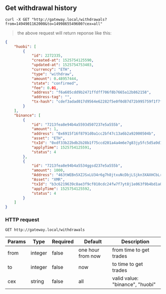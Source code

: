 ## Get withdrawal history 

```shell
curl -X GET "http://gateway.local/withdrawals?from=1494901162000&to=1499865549600?cex=all"
```

> the above request will return reponse like this:

```json
{
    "huobi": [
        {
            "id": 2272335,
            "created-at": 1525754125590,
            "updated-at": 1525754753403,
            "currency": "ETH",
            "type": "withdraw",
            "amount": 0.48957444,
            "state": "confirmed",
            "fee": 0.01,
            "address": "f6a605cdd9b2471ffdff706f8b7665a12b862158",
            "address-tag": "",
            "tx-hash": "cdef3adad017d9564e62282f5e0f0d87d72b995759f1f7f4e473137cc1b96e56"
        }
    ],
    "binance": [
        {
            "id": "7213fea8e94b4a5593d507237e5a555b",
            "amount": 1,
            "address": "0x6915f16f8791d0a1cc2bf47c13a6b2a92000504b",
            "asset": "ETH",
            "txId": "0xdf33b22bdb2b28b1f75ccd201a4a4m6e7g83jy5fc5d5a9d1340961598cfcb0a1",
            "applyTime": 1525754125591,
            "status": 4
        },
        {
            "id": "7213fea8e94b4a5534ggsd237e5a555b",
            "amount": 1000,
            "Address": "463tWEBn5XZJSxLU34r6g7h8jtxuNcDbjLSjkn3XAXHCbLrTTErJrBWYgHJQyrCwkNgYvyV3z8zctJLPCZy24jvb3NiTcTJ",
            "Asset": "XMR",
            "txId": "b3c6219639c8ae3f9cf010cdc24fw7f7yt8j1e063f9b4bd1a05cb44c4b6e2509",
            "applyTime": 1525754125592,
            "status": 4
        }
    ]
}
```

### HTTP request

`GET http://gateway.local/withdrawals`

Params | Type | Required | Default | Description
------ | ---- | -------- | ------- | -----------
from | integer | false | one hour from now | from time to get trades
to | integer | false | now | to time to get trades
cex | string | false | all | valid value: "binance", "huobi"
